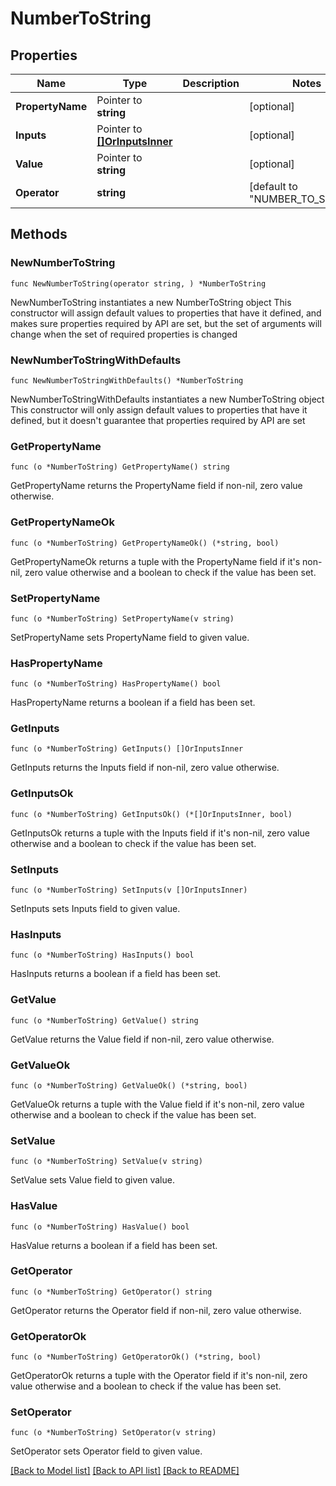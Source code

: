 # NumberToString

## Properties

Name | Type | Description | Notes
------------ | ------------- | ------------- | -------------
**PropertyName** | Pointer to **string** |  | [optional] 
**Inputs** | Pointer to [**[]OrInputsInner**](OrInputsInner.md) |  | [optional] 
**Value** | Pointer to **string** |  | [optional] 
**Operator** | **string** |  | [default to "NUMBER_TO_STRING"]

## Methods

### NewNumberToString

`func NewNumberToString(operator string, ) *NumberToString`

NewNumberToString instantiates a new NumberToString object
This constructor will assign default values to properties that have it defined,
and makes sure properties required by API are set, but the set of arguments
will change when the set of required properties is changed

### NewNumberToStringWithDefaults

`func NewNumberToStringWithDefaults() *NumberToString`

NewNumberToStringWithDefaults instantiates a new NumberToString object
This constructor will only assign default values to properties that have it defined,
but it doesn't guarantee that properties required by API are set

### GetPropertyName

`func (o *NumberToString) GetPropertyName() string`

GetPropertyName returns the PropertyName field if non-nil, zero value otherwise.

### GetPropertyNameOk

`func (o *NumberToString) GetPropertyNameOk() (*string, bool)`

GetPropertyNameOk returns a tuple with the PropertyName field if it's non-nil, zero value otherwise
and a boolean to check if the value has been set.

### SetPropertyName

`func (o *NumberToString) SetPropertyName(v string)`

SetPropertyName sets PropertyName field to given value.

### HasPropertyName

`func (o *NumberToString) HasPropertyName() bool`

HasPropertyName returns a boolean if a field has been set.

### GetInputs

`func (o *NumberToString) GetInputs() []OrInputsInner`

GetInputs returns the Inputs field if non-nil, zero value otherwise.

### GetInputsOk

`func (o *NumberToString) GetInputsOk() (*[]OrInputsInner, bool)`

GetInputsOk returns a tuple with the Inputs field if it's non-nil, zero value otherwise
and a boolean to check if the value has been set.

### SetInputs

`func (o *NumberToString) SetInputs(v []OrInputsInner)`

SetInputs sets Inputs field to given value.

### HasInputs

`func (o *NumberToString) HasInputs() bool`

HasInputs returns a boolean if a field has been set.

### GetValue

`func (o *NumberToString) GetValue() string`

GetValue returns the Value field if non-nil, zero value otherwise.

### GetValueOk

`func (o *NumberToString) GetValueOk() (*string, bool)`

GetValueOk returns a tuple with the Value field if it's non-nil, zero value otherwise
and a boolean to check if the value has been set.

### SetValue

`func (o *NumberToString) SetValue(v string)`

SetValue sets Value field to given value.

### HasValue

`func (o *NumberToString) HasValue() bool`

HasValue returns a boolean if a field has been set.

### GetOperator

`func (o *NumberToString) GetOperator() string`

GetOperator returns the Operator field if non-nil, zero value otherwise.

### GetOperatorOk

`func (o *NumberToString) GetOperatorOk() (*string, bool)`

GetOperatorOk returns a tuple with the Operator field if it's non-nil, zero value otherwise
and a boolean to check if the value has been set.

### SetOperator

`func (o *NumberToString) SetOperator(v string)`

SetOperator sets Operator field to given value.



[[Back to Model list]](../README.md#documentation-for-models) [[Back to API list]](../README.md#documentation-for-api-endpoints) [[Back to README]](../README.md)


